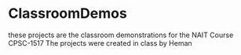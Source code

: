 # ClassroomDemos

these projects are the classroom demonstrations for the NAIT Course CPSC-1517
The projects were created in class by Heman
